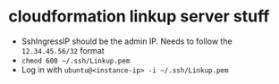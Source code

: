 # cloudformation linkup server stuff

- SshIngressIP should be the admin IP. Needs to follow the `12.34.45.56/32` format
- `chmod 600 ~/.ssh/Linkup.pem`
- Log in with `ubuntu@<instance-ip> -i ~/.ssh/Linkup.pem`